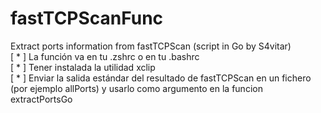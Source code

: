 # fastTCPScanFunc
Extract ports information from fastTCPScan (script in Go by S4vitar) <br/>
[ * ] La función va en tu .zshrc o en tu .bashrc <br/>
[ * ] Tener instalada la utilidad xclip <br/>
[ * ] Enviar la salida estándar del resultado de fastTCPScan en un fichero (por ejemplo allPorts) y usarlo como argumento en la funcion extractPortsGo 
